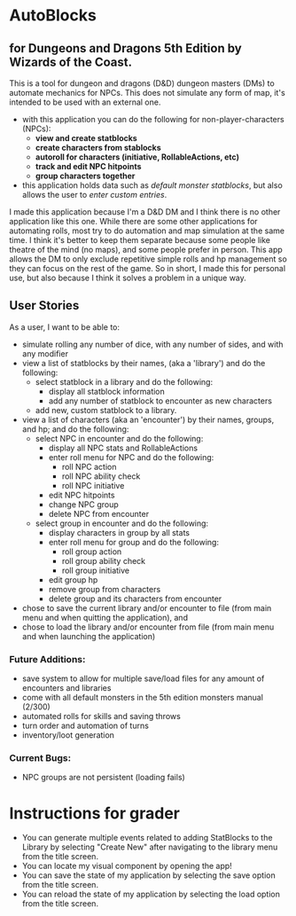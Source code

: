 # AutoBlocks
## for Dungeons and Dragons 5th Edition by Wizards of the Coast.
<p>
This is a tool for dungeon and dragons (D&D) dungeon masters (DMs) to automate mechanics for NPCs. This does not 
simulate any form of map, it's intended to be used with an external one.
</p>

- with this application you can do the following for non-player-characters (NPCs):
  - **view and create statblocks**
  - **create characters from stablocks**
  - **autoroll for characters (initiative, RollableActions, etc)**
  - **track and edit NPC hitpoints**
  - **group characters together**
- this application holds data such as *default monster statblocks*, but also allows the user to *enter custom entries*.
<p>
I made this application because I'm a D&D DM and I think there is no other application like this one. While there are 
some other applications for automating rolls, most try to do automation and map simulation at the same time. I think 
it's better to keep them separate because some people like theatre of the mind (no maps), and some people prefer in 
person. This app allows the DM to only exclude repetitive simple rolls and hp management so they can focus on the rest
of the game. So in short, I made this for personal use, but also because I think it solves a problem in a unique way.
</p>

## User Stories
<p>
As a user, I want to be able to:
</p>

- simulate rolling any number of dice, with any number of sides, and with any modifier
- view a list of statblocks by their names, (aka a 'library') and do the following:
    - select statblock in a library and do the following:
        - display all statblock information
        - add any number of statblock to encounter as new characters
    - add new, custom statblock to a library.
- view a list of characters (aka an 'encounter') by their names, groups, and hp; and do the following:
  - select NPC in encounter and do the following:
      - display all NPC stats and RollableActions
      - enter roll menu for NPC and do the following:
          - roll NPC action
          - roll NPC ability check
          - roll NPC initiative
      - edit NPC hitpoints
      - change NPC group
      - delete NPC from encounter
  - select group in encounter and do the following:
    - display characters in group by all stats
    - enter roll menu for group and do the following: 
      - roll group action
      - roll group ability check
      - roll group initiative
    - edit group hp
    - remove group from characters
    - delete group and its characters from encounter
- chose to save the current library and/or encounter to file (from main menu and when quitting the application), and 
- chose to load the library and/or encounter from file (from main menu and when launching the application)

### Future Additions:
- save system to allow for multiple save/load files for any amount of encounters and libraries
- come with all default monsters in the 5th edition monsters manual (2/300)
- automated rolls for skills and saving throws
- turn order and automation of turns
- inventory/loot generation

### Current Bugs:
- NPC groups are not persistent (loading fails)

# Instructions for grader
- You can generate multiple events related to adding StatBlocks to the Library by selecting "Create New" after
navigating to the library menu from the title screen.
- You can locate my visual component by opening the app!
- You can save the state of my application by selecting the save option from the title screen.
- You can reload the state of my application by selecting the load option from the title screen.